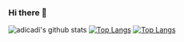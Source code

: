 ### Hi there 👋

![adicadi's github stats](https://github-readme-stats.vercel.app/api?username=adicadi&show_icons=true&line_height=21&theme=tokyonight&hide_border=true)
 [![Top Langs](https://github-readme-stats.vercel.app/api/top-langs/?username=adicadi&theme=tokyonight&hide_border=true&langs_count=5)](https://github.com/adicadi/github-readme-stats)
[![Top Langs](https://github-readme-stats.vercel.app/api/top-langs/?username=adicadi)](https://github.com/adicadi/github-readme-stats)

